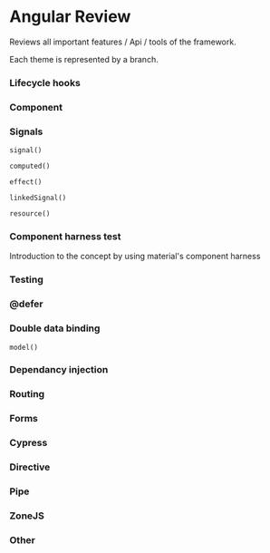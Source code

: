 # Angular Review

Reviews all important features / Api / tools of the framework.

Each theme is represented by a branch.

### Lifecycle hooks

### Component

### Signals

```
signal()

computed()

effect()

linkedSignal()

resource()
```

### Component harness test

Introduction to the concept by using material's component harness

### Testing

### @defer

### Double data binding

```
model()
```

### Dependancy injection

### Routing

### Forms

### Cypress

### Directive

### Pipe

### ZoneJS

### Other
